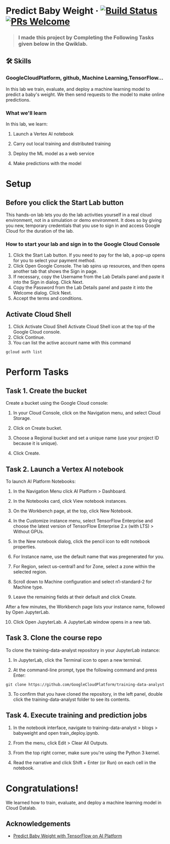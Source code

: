 # Predict Baby Weight &middot; [![Build Status](https://img.shields.io/travis/npm/npm/latest.svg?style=flat-square)](https://travis-ci.org/npm/npm)[![PRs Welcome](https://img.shields.io/badge/PRs-welcome-brightgreen.svg?style=flat-square)](http://makeapullrequest.com)
> ### I made this project by Completing the Following Tasks given below in the Qwiklab.

## 🛠 Skills
### GoogleCloudPlatform, github, Machine Learning,TensorFlow...

In this lab we train, evaluate, and deploy a machine learning model to predict a baby's weight. We then send requests to the model to make online predictions.

### What we'll learn

In this lab, we learn:

1. Launch a Vertex AI notebook

2. Carry out local training and distributed training

3. Deploy the ML model as a web service

4. Make predictions with the model

# Setup

## Before you click the Start Lab button

This hands-on lab lets you do the lab activities yourself in a real cloud environment, not in a simulation or demo environment. It does so by giving you new, temporary credentials that you use to sign in and access Google Cloud for the duration of the lab.

### How to start your lab and sign in to the Google Cloud Console

1. Click the Start Lab button. If you need to pay for the lab, a pop-up opens for you to select your payment method.
2. Click Open Google Console. The lab spins up resources, and then opens another tab that shows the Sign in page.
3. If necessary, copy the Username from the Lab Details panel and paste it into the Sign in dialog. Click Next.
4. Copy the Password from the Lab Details panel and paste it into the Welcome dialog. Click Next.
5. Accept the terms and conditions.

## Activate Cloud Shell
1. Click Activate Cloud Shell Activate Cloud Shell icon at the top of the Google Cloud console.
2. Click Continue.
3. You can list the active account name with this command
```shell
gcloud auth list
```
# Perform Tasks
## Task 1. Create the bucket
Create a bucket using the Google Cloud console:

1. In your Cloud Console, click on the Navigation menu, and select Cloud Storage.

2. Click on Create bucket.

3. Choose a Regional bucket and set a unique name (use your project ID because it is unique).

4. Click Create.

## Task 2. Launch a Vertex AI notebook
To launch AI Platform Notebooks:

1. In the Navigation Menu click AI Platform > Dashboard.

2. In the Notebooks card, click View notebook instances.

3. On the Workbench page, at the top, click New Notebook.

4. In the Customize instance menu, select TensorFlow Enterprise and choose the latest version of TensorFlow Enterprise 2.x (with LTS) > Without GPUs.

5. In the New notebook dialog, click the pencil icon to edit notebook properties.

6. For Instance name, use the default name that was pregenerated for you.

7. For Region, select us-central1 and for Zone, select a zone within the selected region.

8. Scroll down to Machine configuration and select n1-standard-2 for Machine type.

9. Leave the remaining fields at their default and click Create.

After a few minutes, the Workbench page lists your instance name, followed by Open JupyterLab.

10. Click Open JupyterLab. A JupyterLab window opens in a new tab.

## Task 3. Clone the course repo

To clone the training-data-analyst repository in your JupyterLab instance:

1. In JupyterLab, click the Terminal icon to open a new terminal.

2. At the command-line prompt, type the following command and press Enter:

```shell
git clone https://github.com/GoogleCloudPlatform/training-data-analyst
```
3. To confirm that you have cloned the repository, in the left panel, double click the training-data-analyst folder to see its contents.


## Task 4. Execute training and prediction jobs

1. In the notebook interface, navigate to training-data-analyst > blogs > babyweight and open train_deploy.ipynb.

2. From the menu, click Edit > Clear All Outputs.

3. From the top right corner, make sure you're using the Python 3 kernel.

4. Read the narrative and click Shift + Enter (or Run) on each cell in the notebook.

# Congratulations!
We learned how to train, evaluate, and deploy a machine learning model in Cloud Datalab.

## Acknowledgements

 - [Predict Baby Weight with TensorFlow on AI Platform](https://googlecoursera.qwiklabs.com/focuses/23334910?parent=lti_session)
